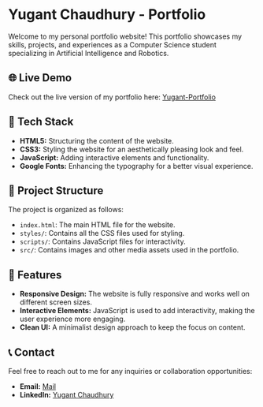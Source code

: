 # Yugant Chaudhury - Portfolio

Welcome to my personal portfolio website! This portfolio showcases my skills, projects, and experiences as a Computer Science student specializing in Artificial Intelligence and Robotics.

## 🌐 Live Demo

Check out the live version of my portfolio here: [Yugant-Portfolio](https://yugant1338.github.io/Yugant-Portfolio/)

## 🚀 Tech Stack

- **HTML5:** Structuring the content of the website.
- **CSS3:** Styling the website for an aesthetically pleasing look and feel.
- **JavaScript:** Adding interactive elements and functionality.
- **Google Fonts:** Enhancing the typography for a better visual experience.

## 📂 Project Structure

The project is organized as follows:

- `index.html`: The main HTML file for the website.
- `styles/`: Contains all the CSS files used for styling.
- `scripts/`: Contains JavaScript files for interactivity.
- `src/`: Contains images and other media assets used in the portfolio.

## 🎯 Features

- **Responsive Design:** The website is fully responsive and works well on different screen sizes.
- **Interactive Elements:** JavaScript is used to add interactivity, making the user experience more engaging.
- **Clean UI:** A minimalist design approach to keep the focus on content.

## 📞 Contact

Feel free to reach out to me for any inquiries or collaboration opportunities:

- **Email:** [Mail](mailto:yugant.work@gmail.com)
- **LinkedIn:** [Yugant Chaudhury](https://www.linkedin.com/in/yugant-chaudhury-252288248/)
